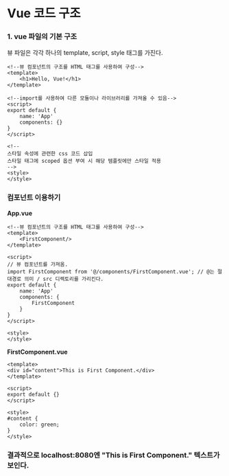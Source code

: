 # Vue 코드 구조

### 1. vue 파일의 기본 구조
뷰 파일은 각각 하나의 template, script, style 태그를 가진다.
```vue
<!--뷰 컴포넌트의 구조를 HTML 태그를 사용하여 구성-->
<template>
    <h1>Hello, Vue!</h1>
</template>

<!--import를 사용하여 다른 모듈이나 라이브러리를 가져올 수 있음-->
<script>
export default {
    name: 'App'
    components: {}
}
</script>

<!--
스타일 속성에 관련한 css 코드 삽입
스타일 태그에 scoped 옵션 부여 시 해당 템플릿에만 스타일 적용
-->
<style>
</style>
```

### 컴포넌트 이용하기
**App.vue**
```vue
<!--뷰 컴포넌트의 구조를 HTML 태그를 사용하여 구성-->
<template>
    <FirstComponent/>
</template>

<script>
// 뷰 컴포넌트를 가져옴.
import FirstComponent from '@/components/FirstComponent.vue'; // @는 절대경로 의미 / src 디렉토리를 가리킨다.
export default {
    name: 'App'
    components: {
        FirstComponent
    }
}
</script>

<style>
</style>
```
**FirstComponent.vue**
```vue
<template>
<div id="content">This is First Component.</div>
</template>

<script>
export default {}
</script>

<style>
#content {
    color: green;
}
</style>
```

### 결과적으로 localhost:8080엔 "This is First Component." 텍스트가 보인다.